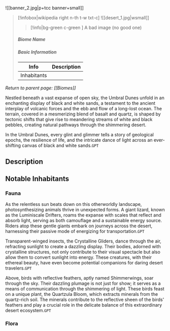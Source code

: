 ![[banner_2.jpg|p+tcc banner+small]]
> [!infobox|wikipedia right n-th t-w txt-c]
> ![[desert_1.jpg|wsmall]]
>> [!info|bg-green c-green ] A bad image (no good one)
>##### Biome Name
> ##### _Basic Information_
> | Info | Description |
> | ---- | ---- |
> | Inhabitants |  |

*Return to parent page: [[Biomes]]*

Nestled beneath a vast expanse of open sky, the Umbral Dunes unfold in an enchanting display of black and white sands, a testament to the ancient interplay of volcanic forces and the ebb and flow of a long-lost ocean. The terrain, covered in a mesmerizing blend of basalt and quartz, is shaped by tectonic shifts that give rise to meandering streams of white and black pebbles, creating natural pathways through the shimmering desert.

In the Umbral Dunes, every glint and glimmer tells a story of geological epochs, the resilience of life, and the intricate dance of light across an ever-shifting canvas of black and white sands.`GPT`

## Description

## Notable Inhabitants

### Fauna

As the relentless sun beats down on this otherworldly landscape, photosynthesizing animals thrive in unexpected forms. A giant lizard, known as the Luminiscale Drifters, roams the expanse with scales that reflect and absorb light, serving as both camouflage and a sustainable energy source. Riders atop these gentle giants embark on journeys across the desert, harnessing their passive mode of energizing for transportation.`GPT`

Transparent-winged insects, the Crystalline Gliders, dance through the air, refracting sunlight to create a dazzling display. Their bodies, adorned with crystalline structures, not only contribute to their visual spectacle but also allow them to convert sunlight into energy. These creatures, with their ethereal beauty, have even become potential companions for daring desert travelers.`GPT`

Above, birds with reflective feathers, aptly named Shimmerwings, soar through the sky. Their dazzling plumage is not just for show; it serves as a means of communication through the shimmering of light. These birds feast on a unique plant, the Quartzula Bloom, which extracts minerals from the quartz-rich soil. The minerals contribute to the reflective sheen of the birds' feathers and play a crucial role in the delicate balance of this extraordinary desert ecosystem.`GPT`

### Flora
